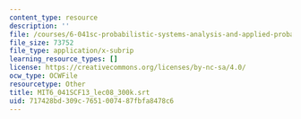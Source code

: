 ```yaml
---
content_type: resource
description: ''
file: /courses/6-041sc-probabilistic-systems-analysis-and-applied-probability-fall-2013/717428bd309c7651007487fbfa8478c6_MIT6_041SCF13_lec08_300k.srt
file_size: 73752
file_type: application/x-subrip
learning_resource_types: []
license: https://creativecommons.org/licenses/by-nc-sa/4.0/
ocw_type: OCWFile
resourcetype: Other
title: MIT6_041SCF13_lec08_300k.srt
uid: 717428bd-309c-7651-0074-87fbfa8478c6
---
```

